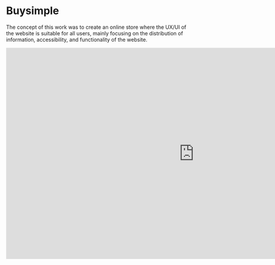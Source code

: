 # Buysimple
The concept of this work was to create an online store where the UX/UI of the website is suitable for all users, mainly focusing on the distribution of information, accessibility, and functionality of the website.

<iframe width="1022" height="575" src="https://www.youtube.com/embed/0MWcuDOwWu8" title="Buysimple Youtube" frameborder="0" allow="accelerometer; autoplay; clipboard-write; encrypted-media; gyroscope; picture-in-picture" allowfullscreen />

## What to know
This project is built on HTML, CSS, JavaScript, and PHP. The Bootstrap framework was also used to create a responsive web and mobile application by using their grid system. The project never got to its final stage, but the aim of the goal remained the same. 

## Author

Niklas Rydkvist: [niklas@rydkvist.com](mailto:niklas@rydkvist.com)

## License
Buysimple is available under the [MIT license](https://github.com/Nojze/buysimple/blob/main/LICENSE).